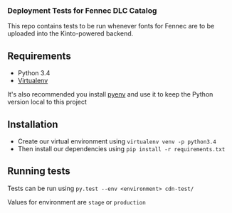 ### Deployment Tests for Fennec DLC Catalog

This repo contains tests to be run whenever fonts for Fennec are to be
uploaded into the Kinto-powered backend.

## Requirements

* Python 3.4
* [Virtualenv](https://virtualenv.pypa.io/en/latest/)

It's also recommended you install [pyenv](https://github.com/yyuu/pyenv) and
use it to keep the Python version local to this project

## Installation

* Create our virtual environment using `virtualenv venv -p python3.4`
* Then install our dependencies using `pip install -r requirements.txt`

## Running tests

Tests can be run using `py.test --env <environment> cdn-test/`

Values for environment are `stage` or `production`
